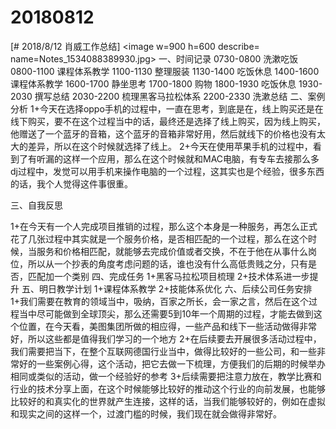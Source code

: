 # 20180812

[# 2018/8/12 肖威工作总结]
<image w=900 h=600 describe= name=Notes_1534088389930.jpg>
一、时间记录
0730-0800 洗漱吃饭
0800-1100 课程体系教学
1100-1130 整理服装
1130-1400 吃饭休息
1400-1600 课程体系教学
1600-1700 静坐思考
1700-1800 购物
1800-1930 吃饭休息
1930-2030 撰写总结
2030-2200 梳理黑客马拉松体系
2200-2330 洗漱总结
二、案例分析
1+今天在选择oppo手机的过程中，一直在思考，到底是在，线上购买还是在线下购买，要不在这个过程当中的话，最终还是选择了线上购买，因为线上购买，他赠送了一个蓝牙的音箱，这个蓝牙的音箱非常好用，然后就线下的价格也没有太大的差异，所以在这个时候就选择了线上。
2+今天在使用苹果手机的过程中，看到了有听漏的这样一个应用，那么在这个时候就和MAC电脑，有专车去接那么多dj过程中，发觉可以用手机来操作电脑的一个过程，这其实也是个经验，很多东西的话，我个人觉得这件事很重。

三、自我反思

1+在今天有一个人完成项目推销的过程，那么这个本身是一种服务，再怎么正式花了几张过程中其实就是一个服务价格，是否相匹配的一个过程，那么在这个时候，当服务和价格相匹配，就能够去完成价值或者交换，不在于他在从事什么岗位，所以从一个抄表的角度考虑问题的话，谁也没有什么高低贵贱之分，只有是否，匹配加一个类别
四、完成任务
1+黑客马拉松项目梳理
2+技术体系进一步提升
五、明日教学计划
1+课程体系教学
2+技能体系优化
六、后续公司任务安排
1+我们需要在教育的领域当中，吸纳，百家之所长，会一家之言，然后在这个过程当中尽可能做到全球顶尖，那么还需要5到10年一个周期的过程，才能去做到这个位置，在今天看，美图集团所做的相应得，一些产品和线下一些活动做得非常好，所以这些都是值得我们学习的一个地方
2+在后续要去开展很多活动过程中，我们需要把当下，在整个互联网德国行业当中，做得比较好的一些公司，和一些非常好的一些案例心得，这个活动，把它去做一下梳理，方便我们的后期的时候举办相同或类似的活动，做一个经验好的参考
3+后续需要把注意力放在，教学比赛和行业的技术分享上面，在这个时候能够比较好的推动这个行业的向前发展，也能够比较好的和真实化的世界就产生连接，这样的话，当我们能够较好的，例如在虚拟和现实之间的这样一个，过渡门槛的时候，我们现在就会做得非常好。

